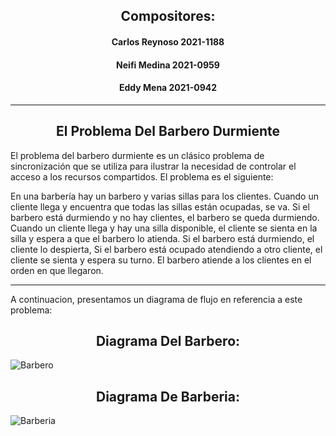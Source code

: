 ## <center> Compositores: </center> 
#### <center> Carlos Reynoso 2021-1188 </center>
#### <center> Neifi Medina 2021-0959 </center>
#### <center> Eddy Mena 2021-0942 </center>
___

## <center> El Problema Del Barbero Durmiente </center>

El problema del barbero durmiente es un clásico problema de sincronización que se utiliza para ilustrar la necesidad de controlar el acceso a los recursos compartidos. El problema es el siguiente:

En una barbería hay un barbero y varias sillas para los clientes. Cuando un cliente llega y encuentra que todas las sillas están ocupadas, se va. Si el barbero está durmiendo y no hay clientes, el barbero se queda durmiendo. Cuando un cliente llega y hay una silla disponible, el cliente se sienta en la silla y espera a que el barbero lo atienda. Si el barbero está durmiendo, el cliente lo despierta, Si el barbero está ocupado atendiendo a otro cliente, el cliente se sienta y espera su turno. El barbero atiende a los clientes en el orden en que llegaron.
___

A continuacion, presentamos un diagrama de flujo en referencia a este problema: 

## <center> Diagrama Del Barbero: </center>
![Barbero](./Diagrama%20de%20flujo%20de%20barbero%20durmiente%20.jpg)

## <center> Diagrama De Barberia: </center>
![Barberia](./Diagrama%20de%20flujo%20de%20barberia%20.jpg)
